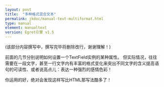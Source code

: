 ```yaml
---
layout: post
title:  "多种格式混合文本"
permalink: jkdoc/manual-text-multiformat.html
type: manual
element: manualtext
version: Egret引擎 v1.5
---
```


(该部分内容撰写中，撰写完毕将删除改行，谢谢理解！)

前面的几节分别说明如何设置一个TextField实例的某种属性。
但实际情况，往往需要在一段文字，甚至一行文字内有丰富的格式变化来突出不同文字的含义提高语句的可读性、或者说高点儿：表达一种强烈的感情色彩！

你运用的好，绝对会发现这样写比HTML那写法酷多了！
   
     


